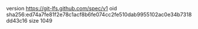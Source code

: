 version https://git-lfs.github.com/spec/v1
oid sha256:ed74a7fe81f2e78c1acf8b6fe074cc2fe510dab9955102ac0e34b7318dd43c16
size 1049
